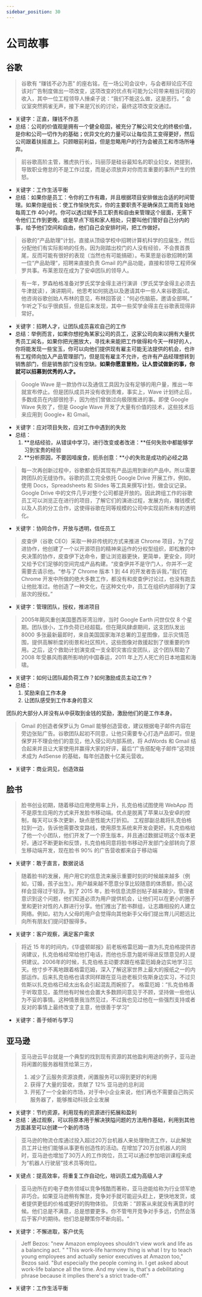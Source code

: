 ```yaml
---
sidebar_position: 30
---
```


# 公司故事

## 谷歌

> 谷歌有 “赚钱不必为恶” 的座右铭，在一场公司会议中，与会者辩论应不应该对广告制度做出一项改变，这项改变的优点有可能为公司带来相当可观的收入，其中一位工程领导人捶桌子说：“我们不能这么做，这是恶行。“ 会议室突然鸦雀无声，接下来是冗长的讨论，最终这项改变没通过。

- 关键字：正直，赚钱不作恶
- 总结：公司的价值观是拥有一个健全稳固，被充分了解公司文化的终极价值，是你和公司一切作为的基础；优异文化的力量可以让每位员工变得更好，然后公司跟着扶摇直上。只顾眼前利益，但是忽略用户的行为会被员工和市场所唾弃。

> 前谷歌高阶主管，雅虎执行长，玛丽莎是硅谷最知名的职业妇女，她提到，导致职业倦怠的不是工作过度，而是必须放弃对你而言重要的事所产生的愤怒。

- 关键字：工作生活平衡
- 总结：如果你是员工：令你的工作有趣，并且根据项目安排做出合适的时间管理。如果你是组长：使工作愉快充实，你的主要职责不是确保员工周而复始地每周工作 40小时。你可以透过赋予员工职责和自由来管理这个层面，无需下令他们工作到更晚，或是早点下班和家人相处，只要叫他们管好自己分内的事，给予他们空间和自由，他们自己会安排时间，把工作做好。

> 谷歌的“产品助理”计划，直接从顶级学校中招聘计算机科学的应届生，然后分配他们有实际影响的任务。因为刚踏出校门的人没有经验，不会畏首畏尾，反而可能有很好的表现（当然也有可能搞砸）。布莱恩是谷歌招聘的第一位“产品助理“，招聘来直接负责 Gmail 的产品功能，直接和领导工程师保罗共事。布莱恩现在成为了安卓团队的领导人。

> 有一年，罗森柏格准备对罗氏奖学金得主进行演讲（罗氏奖学金得主必须去牛津就读），演讲期间，他思考如何挑选以及邀请其中一些人来谷歌面试。他咨询谷歌创始人布林的意见，布林回答说：“何必伤脑筋，邀请全部啊。” 乍听之下似乎很疯狂，但是后来发现，其中一些奖学金得主在谷歌表现得非常好。

- 关键字：招聘人才，让团队成员喜欢自己的工作
- 总结：举例而言，如果你想挖角某家公司的员工，这家公司向来以拥有大量优秀员工闻名，如果你把光圈放大，寻找未来能把工作做得和今天一样好的人，你将能发现一些宝玉，你可以向他们提供现有雇主可能无法提供的机会，也许有工程师向加入产品管理部门，但是现有雇主不允许，也许有产品经理想转到销售部门，但是销售部门没有空缺。**如果你愿意冒险，让人尝试做新的事，你就可以招募到优秀的人才。**

> Google Wave 是一款协作以及通信工具因为没有足够的用户量，推出一年就宣布停止。但是团队成员并没有收到责难，事实上，Wave 计划终止后，多数成员在内部很抢手，因为他们曾做过向极限推进的事。即使 Google Wave 失败了，但是 Google Wave 开发了大量有价值的技术，这些技术后来应用到 Google+ 和 Gmail。

- 关键字：应对项目失败，应对工作中遇到的失败
- 总结：
    1. **总结经验，从错误中学习，进行改变或者改进：**任何失败中都能够学习到宝贵的经验
    2. **分析原因，不要因噎废食，扼杀创意：**小的失败是成功的必经之路

> 每一次再创新过程中，谷歌都会将其现有产品运用到新的产品中。所以需要跨团队的无缝协作。谷歌的员工完全依托 Google Drive 开展工作，例如，使用 Docs，Spreadsheets 和 Slides 等工具来撰写计划，做会议记录。Google Drive 中的文件几乎对整个公司都是开放的。因此跨组工作的谷歌员工可以浏览正在进行的项目，了解它们的演进过程，发展方向，赚钱模式以及人员的分工合作，这使得谷歌在同等规模的公司中实现前所未有的透明化。

- 关键字：协同合作，开放与透明，信任员工

> 皮查伊（谷歌 CEO）采取一种非传统的方式来推进 Chrome 项目，为了促进协作，他创建了一个以开源项目的精神来运作的分权型组织，即松散的中央决策的协作，皮查伊下达命令，要让浏览器更快，更简单，更安全，同时又给予它们足够的空间完成产品构建。“皮查伊并不是守门人，你并不一定需要去请示他。“参与了 Chrome 版本 1 到 44 的开发者告诉我，”我们在 Chrome 开发中所做的绝大多数工作，都没有和皮查伊讨论过，也没有跑去让他批准过。他创造了一种文化，在这种文化中，员工在组织内部得到了深层次的授权。”

- 关键字：管理团队，授权，推进项目

> 2005年飓风重创美国墨西哥湾沿岸，当时 Google Earth 问世仅仅 8 个星期。团队很小，工作负荷已经超载。但在飓风肆虐期间，这支团队发出 8000 多张最新最即时，来自美国国家海洋总署的卫星图像，显示灾情范围，提供高解析度的街景和社区照片。这些图像对救援起到了很重要的作用。之后，这个救助计划演变成一支全职灾害应变团队，这个团队帮助了 2008 年受暴风雨袭所影响的中国春运，2011 年上万人死亡的日本地震和海啸。

- 关键字：如何让团队超负荷工作？如何激励成员主动工作？
- 总结：
    1. 奖励来自工作本身
    2. 让团队感受到工作本身的意义

团队的大部分人并没有从中获取到金钱的奖励，激励他们的是工作本身。

> Gmail 的创造者保罗认为 Gmail 能够创造营收，建议根据电子邮件内容在旁边张贴广告。谷歌团队起初不同意，让他只需要专心打造产品即可。但是保罗并不理会他们的意见，他入侵公司内部系统，将 AdWords 和 Gmail 结合起来并且让大家使用并赢得大家的好评，最后“广告搭配电子邮件”这项技术成为 AdSense 的基础，每年创造数十亿美元营收。

- 关键字：商业洞见，创造效益

## 脸书

> 脸书创业初期，随着移动应用使用率上升，扎克伯格试图使用 WebApp 而不是原生应用的方式来开发脸书移动端。优点是脱离了苹果以及安卓的控制，每天可以多次更新，缺点是性能大打折扣。 工程部副总裁将扎克伯格拉到一边，告诉他需要改变路线，使用原生系统来开发会更好。扎克伯格给了他一个小团队，他们开发了一个原生版本，并且通过数据证明这个版本更好。通过不断更新和反馈，扎克伯格同意将脸书移动开发部门全部转向了原生移动端开发，现在脸书 90% 的广告营收都来自于移动端

- 关键字：敢于直言，数据说话

> 随着脸书的发展，用户用它的信息流来展示重要时刻的时候越来越多（例如，订婚，孩子出生）。用户越来越不愿意分享比较随意的体质额，担心这样会显得过于轻浮。到了 2015 年，脸书信息流原创帖子越来越少。管理者意识到这个问题，他们知道必须为用户提供机会，让他们可以在更小的圈子里和更针对性的人群进行分享。他们推出了脸书群组，让志趣相投的人建立网络。例如，初为人父母的用户会觉得向其他新手父母们提出育儿问题远比向所有朋友们提问舒服得多。

- 关键字：客户观察，满足客户需求

> 将近 15 年的时间内，《华盛顿邮报》前老板格雷厄姆一直为扎克伯格提供咨询建议，扎克伯格经常给他打电话，而他也乐意为能听得进反馈意见的人提供建议。2006年的时候，扎克伯格主动要求跟在格雷厄姆身边实地学习三天。他寸步不离地跟着格雷厄姆，深入了解这家世界上最大的报纸之一的内部运作。后来扎克伯格也请求同样跟在亚马逊老板贝佐斯身边实习，不过贝佐斯以扎克伯格已经太出名会引起混乱而婉拒了。 格雷厄姆：“扎克伯格善于听取意见，虽然他有时候也会置大多数顾问意见于不顾，坚持做一些他认为不妥的事情。这种情景我当然见过，不过我也见过他在一些强烈支持或者反对的事情上最终改变了主意，他很善于学习“

- 关键字：善于倾听与学习

## 亚马逊

> 亚马逊云平台就是一个典型的找到现有资源的其他盈利用途的例子，亚马逊将闲置的服务器租赁给第三方，
> 1. 减少了云服务资源浪费，闲置服务可以得到更好的利用
> 2. 获得了大量的营收，贡献了 12% 亚马逊的总利润
> 3. 开拓了一个全新的市场，对于中小企业来说，他们再也不需要自己购买服务器了，能够推动科技企业发展

- 关键字：节约资源，利用现有的资源进行拓展和盈利
- 总结：通过观察，可以将原本用于解决狭隘问题的方法用作基础，利用到其他方面甚至可以创建一个新的市场

> 亚马逊的物流仓库通过投入超过20万台机器人来处理物流工作，以此解放员工并让他们能够从事更有创造性的活动。在增加了20万台机器人的同时，亚马逊也增加了30万人的工作岗位，员工可以通过参加培训课程来成为“机器人行驶层”技术员等岗位。

- 关键点：提高效率，将重复工作自动化，培训员工成为高级人才

> 亚马逊所在的电子商务领域以竞争残酷而著称，亚马逊能给称为行业领军绝非巧合。如果亚马逊稍有懈怠，竞争对手就可能迎头赶上，更快地发货，或者提供更低的价格或更好的购物体验。
> 贝佐斯：”顾客从来就没有满意的时候。他们总是不满意，总是想要更多。你不管甩开竞争对手多远，仍然会落后于客户的期待。他们总是鞭策你不断向前。“

- 关键字：不懈进取，客户优先

> Jeff Bezos: "new Amazon employees shouldn't view work and life as a balancing act. "
> "This work-life harmony thing is what I try to teach young employees and actually senior executives at Amazon too," Bezos said. "But especially the people coming in. I get asked about work-life balance all the time. And my view is, that's a debilitating phrase because it implies there's a strict trade-off."

- 关键字：工作生活平衡
